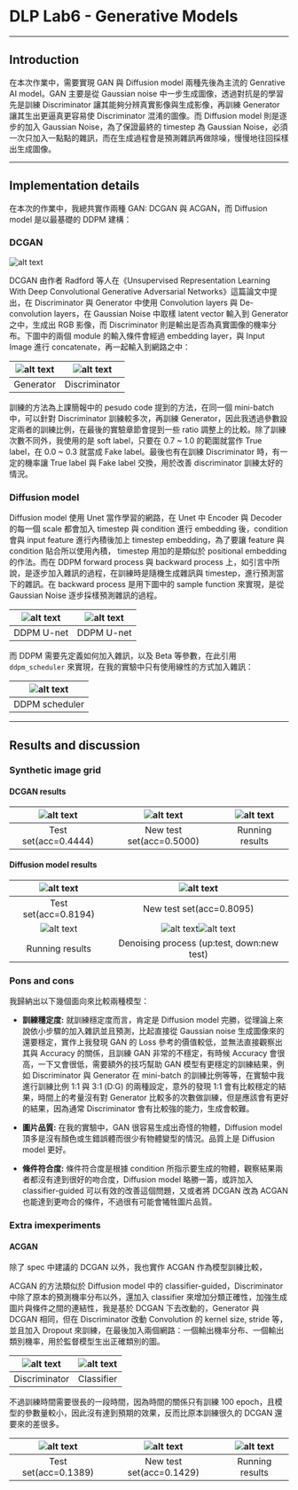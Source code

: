 # DLP Lab6 - Generative Models

---

## Introduction

在本次作業中，需要實現 GAN 與 Diffusion model 兩種先後為主流的 Genrative AI model。GAN 主要是從 Gaussian noise 中一步生成圖像，透過對抗是的學習先是訓練 Discriminator 讓其能夠分辨真實影像與生成影像，再訓練 Generator 讓其生出更逼真更容易使 Discriminator 混淆的圖像。而 Diffusion model 則是逐步的加入 Gaussian Noise，為了保證最終的 timestep 為 Gaussian Noise，必須一次只加入一點點的雜訊，而在生成過程會是預測雜訊再做除噪，慢慢地往回採樣出生成圖像。

---

## Implementation details

在本次的作業中，我總共實作兩種 GAN: DCGAN 與 ACGAN，而 Diffusion model 是以最基礎的 DDPM 建構：

### DCGAN

![alt text](./att/dcgan.png)

DCGAN 由作者 Radford 等人在《Unsupervised Representation Learning With Deep Convolutional Generative Adversarial Networks》這篇論文中提出，在 Discriminator 與 Generator 中使用 Convolution layers 與 De-convolution layers，在 Gaussian Noise 中取樣 latent vector 輸入到 Generator 之中，生成出 RGB 影像，而 Discriminator 則是輸出是否為真實圖像的機率分布。下圖中的兩個 module 的輸入條件會經過 embedding layer，與 Input Image 進行 concatenate，再一起輸入到網路之中：

| ![alt text](./att/dc_gen.png) | ![alt text](./att/dc_dis.png) |
|:-----------------------------:|:-----------------------------:|
|           Generator           |         Discriminator         |

訓練的方法為上課簡報中的 pesudo code 提到的方法，在同一個 mini-batch 中，可以針對 Discriminator 訓練較多次，再訓練 Generator，因此我透過參數設定兩者的訓練比例，在最後的實驗章節會提到一些 ratio 調整上的比較。除了訓練次數不同外，我使用的是 soft label，只要在 0.7 ~ 1.0 的範圍就當作 True label，在 0.0 ~ 0.3 就當成 Fake label。最後也有在訓練 Discriminator 時，有一定的機率讓 True label 與 Fake label 交換，用於改善 discriminator 訓練太好的情況。

### Diffusion model

Diffusion model 使用 Unet 當作學習的網路，在 Unet 中 Encoder 與 Decoder 的每一個 scale 都會加入 timestep 與 condition 進行 embedding 後，condition 會與 input feature 進行內積後加上 timestep embedding，為了要讓 feature 與 condition 貼合所以使用內積， timestep 用加的是類似於 positional embedding 的作法。而在 DDPM forward process 與 backward process 上，如引言中所說，是逐步加入雜訊的過程，在訓練時是隨機生成雜訊與 timestep，進行預測當下的雜訊。在 backward process 是用下圖中的 sample function 來實現，是從 Gaussian Noise 逐步採樣預測雜訊的過程。

| ![alt text](./att/ddpm_unet.png) |    ![alt text](./att/ddpm.png)   |
|:--------------------------------:|:--------------------------------:|
|            DDPM U-net            |            DDPM U-net            |

而 DDPM 需要先定義如何加入雜訊，以及 Beta 等參數，在此引用 `ddpm_scheduler` 來實現，在我的實驗中只有使用線性的方式加入雜訊：

|![alt text](./att/ddpm_scheduler.png)|
|:-----------------------------------:|
|            DDPM scheduler           |

---

## Results and discussion

### Synthetic image grid

#### DCGAN results

|![alt text](./att/dc_test.png)|![alt text](./att/dc_new_test.png)|![alt text](./att/dc_run.png)|
|:----------------------------:|:--------------------------------:|:---------------------------:|
|     Test set(acc=0.4444)     |     New test set(acc=0.5000)     |       Running results       |

#### Diffusion model results

|![alt text](./att/ddpm_test.png)|![alt text](./att/ddpm_new_test.png)|
|:------------------------------:|:----------------------------------:|
|      Test set(acc=0.8194)      |      New test set(acc=0.8095)      |
|![alt text](./att/ddpm_run.png) |![alt text](./att/test_process.png)![alt text](./att/new_test_process.png)|
|         Running results        |   Denoising process (up:test, down:new test)        |

### Pons and cons

我歸納出以下幾個面向來比較兩種模型：

- **訓練穩定度:** 就訓練穩定度而言，肯定是 Diffusion model 完勝，從理論上來說依小步驟的加入雜訊並且預測，比起直接從 Gaussian noise 生成圖像來的還要穩定，實作上我發現 GAN 的 Loss 參考的價值較低，並無法直接觀察出其與 Accuracy 的關係，且訓練 GAN 非常的不穩定，有時候 Accuracy 會很高，一下又會很低，需要額外的技巧幫助 GAN 模型有更穩定的訓練結果，例如 Discriminator 與 Generator 在 mini-batch 的訓練比例等等，在實驗中我進行訓練比例 1:1 與 3:1 (D:G) 的兩種設定，意外的發現 1:1 會有比較穩定的結果，時間上的考量沒有對 Generator 比較多的次數做訓練，但是應該會有更好的結果，因為通常 Discriminator 會有比較強的能力，生成會較難。

- **圖片品質:** 在我的實驗中，GAN 很容易生成出奇怪的物體，Diffusion model 頂多是沒有顏色或生錯誤體而很少有物體變型的情況。品質上是 Diffusion model 更好。

- **條件符合度:** 條件符合度是根據 condition 所指示要生成的物體，觀察結果兩者都沒有達到很好的吻合度，Diffusion model 略勝一籌，或許加入 classifier-guided 可以有效的改善這個問題，又或者將 DCGAN 改為 ACGAN 也能達到更吻合的條件，不過很有可能會犧牲圖片品質。

### Extra imexperiments

#### ACGAN

除了 spec 中建議的 DCGAN 以外，我也實作 ACGAN 作為模型訓練比較，

ACGAN 的方法類似於 Diffusion model 中的 classifier-guided，Discriminator 中除了原本的預測機率分布以外，還加入 classifier 來增加分類正確性，加強生成圖片與條件之間的連結性，我是基於 DCGAN 下去改動的，Generator 與 DCGAN 相同，但在 Discriminator 改動 Convolution 的 kernel size, stride 等，並且加入 Dropout 來訓練，在最後加入兩個網路：一個輸出機率分布、一個輸出類別機率，用於監督模型生出正確類別的圖。

| ![alt text](./att/ac_dis.png) | ![alt text](./att/ac_cls.png) |
|:-----------------------------:|:-----------------------------:|
|         Discriminator         |            Classifier         |

不過訓練時間需要很長的一段時間，因為時間的關係只有訓練 100 epoch，且模型的參數量較小，因此沒有達到預期的效果，反而比原本訓練很久的 DCGAN 還要來的差很多。

|![alt text](./att/ac_test.png)|![alt text](./att/ac_new_test.png)|![alt text](./att/ac_run.png)|
|:----------------------------:|:--------------------------------:|:---------------------------:|
|      Test set(acc=0.1389)    |     New test set(acc=0.1429)     |       Running results       |